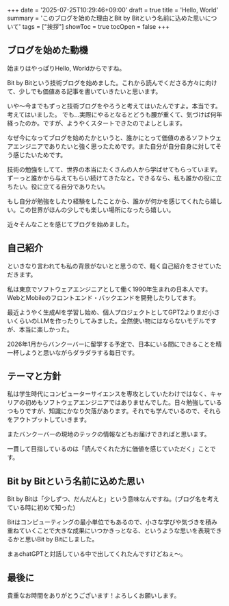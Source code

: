 +++
date = '2025-07-25T10:29:46+09:00'
draft = true
title = 'Hello, World'
summary = 'このブログを始めた理由とBit by Bitという名前に込めた思いについて'
tags = ["挨拶"]
showToc = true
tocOpen = false
+++

## ブログを始めた動機

始まりはやっぱりHello, Worldからですね。

Bit by Bitという技術ブログを始めました。これから読んでくださる方々に向けて、少しでも価値ある記事を書いていきたいと思います。

いや〜今までもずっと技術ブログをやろうと考えてはいたんですよ。本当です。考えてはいました。
でも...実際にやるとなるとどうも腰が重くて、気づけば何年経ったのか。ですが、ようやくスタートできたのでよしとします。

なぜ今になってブログを始めたかというと、誰かにとって価値のあるソフトウェアエンジニアでありたいと強く思ったためです。また自分が自分自身に対してそう感じたいためです。

技術の勉強をしてて、世界の本当にたくさんの人から学ばせてもらっています。ずーっと誰かから与えてもらい続けてきたなと。できるなら、私も誰かの役に立ちたい。役に立てる自分でありたい。

もし自分が勉強をしたり経験をしたことから、誰かが何かを感じてくれたら嬉しい。この世界がほんの少しでも楽しい場所になったら嬉しい。

近々そんなことを感じてブログを始めました。

## 自己紹介

といきなり言われても私の背景がないとと思うので、軽く自己紹介をさせていただきます。

私は東京でソフトウェアエンジニアとして働く1990年生まれの日本人です。WebとMobileのフロントエンド・バックエンドを開発したりしてます。

最近ようやく生成AIを学習し始め、個人プロジェクトとしてGPT2よりまだ小さいくらいのLLMを作ったりしてみました。全然使い物にはならないモデルですが、本当に楽しかった。

2026年1月からバンクーバーに留学する予定で、日本にいる間にできることを精一杯しようと思いながらダラダラする毎日です。

## テーマと方針

私は学生時代にコンピューターサイエンスを専攻としていたわけではなく、キャリアの初めもソフトウェアエンジニアではありませんでした。日々勉強しているつもりですが、知識にかなり欠落があります。それでも学んでいるので、それらをアウトプットしていきます。

またバンクーバーの現地のテックの情報などもお届けできればと思います。

一貫して目指しているのは「読んでくれた方に価値を感じていただく」ことです。

## Bit by Bitという名前に込めた思い

Bit by Bitは「少しずつ、だんだんと」という意味なんですね。(ブログ名を考えている時に初めて知った)

Bitはコンピューティングの最小単位でもあるので、小さな学びや気づきを積み重ねていくことで大きな成果にいつかきっとなる、というような思いを表現できるかと思いBit by Bitにしました。

まぁchatGPTと対話している中で出してくれたんですけどねぇ〜。


## 最後に

貴重なお時間をありがとうございます！よろしくお願いします。
